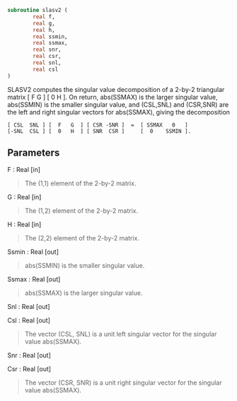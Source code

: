 ```fortran
subroutine slasv2 (
		real f,
		real g,
		real h,
		real ssmin,
		real ssmax,
		real snr,
		real csr,
		real snl,
		real csl
)
```

 SLASV2 computes the singular value decomposition of a 2-by-2
 triangular matrix
    [  F   G  ]
    [  0   H  ].
 On return, abs(SSMAX) is the larger singular value, abs(SSMIN) is the
 smaller singular value, and (CSL,SNL) and (CSR,SNR) are the left and
 right singular vectors for abs(SSMAX), giving the decomposition

    [ CSL  SNL ] [  F   G  ] [ CSR -SNR ]  =  [ SSMAX   0   ]
    [-SNL  CSL ] [  0   H  ] [ SNR  CSR ]     [  0    SSMIN ].

## Parameters
F : Real [in]
> The (1,1) element of the 2-by-2 matrix.

G : Real [in]
> The (1,2) element of the 2-by-2 matrix.

H : Real [in]
> The (2,2) element of the 2-by-2 matrix.

Ssmin : Real [out]
> abs(SSMIN) is the smaller singular value.

Ssmax : Real [out]
> abs(SSMAX) is the larger singular value.

Snl : Real [out]

Csl : Real [out]
> The vector (CSL, SNL) is a unit left singular vector for the
> singular value abs(SSMAX).

Snr : Real [out]

Csr : Real [out]
> The vector (CSR, SNR) is a unit right singular vector for the
> singular value abs(SSMAX).

